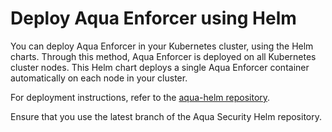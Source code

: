 # Deploy Aqua Enforcer using Helm

You can deploy Aqua Enforcer in your Kubernetes cluster, using the Helm charts. Through this method, Aqua Enforcer is deployed on all Kubernetes cluster nodes. This Helm chart deploys a single Aqua Enforcer container automatically on each node in your cluster. 

For deployment instructions, refer to the [aqua-helm repository](https://github.com/aquasecurity/aqua-helm/tree/6.5/enforcer#installing-the-chart).

Ensure that you use the latest branch of the Aqua Security Helm repository.